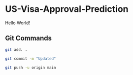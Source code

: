 # US-Visa-Approval-Prediction
Hello World!

## Git Commands
```bash
git add. .

git commit -m "Updated"

git push -u origin main